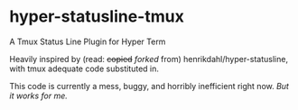 # hyper-statusline-tmux
A Tmux Status Line Plugin for Hyper Term

Heavily inspired by (read: ~~copied~~ _forked_ from) henrikdahl/hyper-statusline, with tmux adequate code substituted in.

This code is currently a mess, buggy, and horribly inefficient right now.
_But it works for me._
